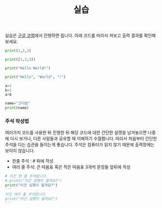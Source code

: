 ﻿---
title: 실습
slug: 1-5
category: '1. 파이썬 기초 개념'
---

실습은 [구글 코랩](https://colab.research.google.com/notebooks/)에서 진행하면 됩니다. 아래 코드를 따라서 쳐보고 출력 결과를 확인해보세요. 
```python
print(1,2,3)
```
```python
print([1,2,3])
```
```python
print("Hello World!")
```
```python
print("Hello", "World", "!")
```
```python
a=1
b=1
a+b
```
```python
name="고다람"
print(name)
```

### 주석 작성법
여러가지 코드를 사용한 뒤 진행한 뒤 해당 코드에 대한 간단한 설명을 남겨놓으면 나중에 다시 보거나, 다른 사람들과 공유할 때 이해하기 수월합니다. 따라서 처음부터 간단한 주석을 다는 습관을 들이는게 좋습니다. 주석은 컴퓨터가 읽지 않기 때문에 출력창에는 보이지 않습니다. 
* 한줄 주석 : # 뒤에 작성
* 여러 줄 주석: 큰 따옴표 혹은 작은 따옴표 3개씩 문장들 앞뒤에 작성
```python
# 이건 한 줄 주석입니다. 
# print("이건 실행이 될까요?")
print("이건 실행이 될까요?")
'''
이건 여러 줄 주석입니다. 
print("이건 실행이 될까요?")
'''
```
